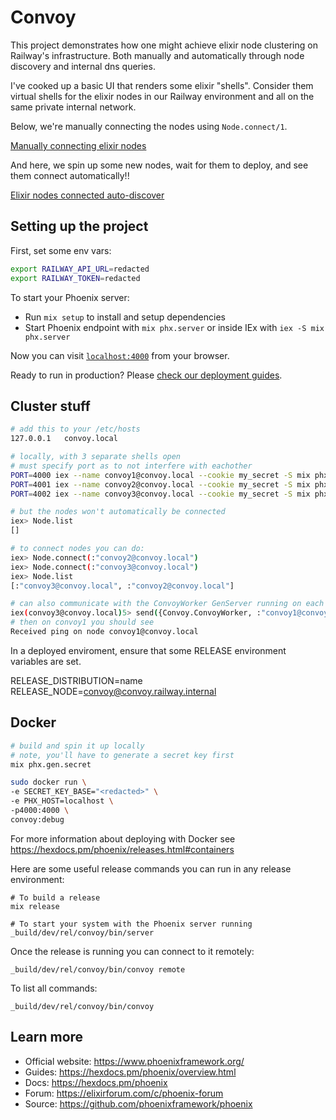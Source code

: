 # Convoy

This project demonstrates how one might achieve elixir node clustering on Railway's infrastructure.
Both manually and automatically through node discovery and internal dns queries.

I've cooked up a basic UI that renders some elixir "shells". Consider them virtual shells
for the elixir nodes in our Railway environment and all on the same private internal network.

Below, we're manually connecting the nodes using `Node.connect/1`.

[Manually connecting elixir nodes](https://youtu.be/JZABhEIZkko)

And here, we spin up some new nodes, wait for them to deploy,
and see them connect automatically!!

[Elixir nodes connected auto-discover](https://youtu.be/JZABhEIZkko)

## Setting up the project

First, set some env vars:

```bash
export RAILWAY_API_URL=redacted
export RAILWAY_TOKEN=redacted
```

To start your Phoenix server:

- Run `mix setup` to install and setup dependencies
- Start Phoenix endpoint with `mix phx.server` or inside IEx with `iex -S mix phx.server`

Now you can visit [`localhost:4000`](http://localhost:4000) from your browser.

Ready to run in production? Please [check our deployment guides](https://hexdocs.pm/phoenix/deployment.html).

## Cluster stuff

```bash
# add this to your /etc/hosts
127.0.0.1   convoy.local

# locally, with 3 separate shells open
# must specify port as to not interfere with eachother
PORT=4000 iex --name convoy1@convoy.local --cookie my_secret -S mix phx.server
PORT=4001 iex --name convoy2@convoy.local --cookie my_secret -S mix phx.server
PORT=4002 iex --name convoy3@convoy.local --cookie my_secret -S mix phx.server

# but the nodes won't automatically be connected
iex> Node.list
[]

# to connect nodes you can do:
iex> Node.connect(:"convoy2@convoy.local")
iex> Node.connect(:"convoy3@convoy.local")
iex> Node.list
[:"convoy3@convoy.local", :"convoy2@convoy.local"]

# can also communicate with the ConvoyWorker GenServer running on each node
iex(convoy3@convoy.local)5> send({Convoy.ConvoyWorker, :"convoy1@convoy.local"}, :ping)
# then on convoy1 you should see
Received ping on node convoy1@convoy.local
```

In a deployed enviroment, ensure that some RELEASE environment variables are set.

RELEASE_DISTRIBUTION=name
RELEASE_NODE=convoy@convoy.railway.internal

## Docker

```bash
# build and spin it up locally
# note, you'll have to generate a secret key first
mix phx.gen.secret

sudo docker run \
-e SECRET_KEY_BASE="<redacted>" \
-e PHX_HOST=localhost \
-p4000:4000 \
convoy:debug
```

For more information about deploying with Docker see
https://hexdocs.pm/phoenix/releases.html#containers

Here are some useful release commands you can run in any release environment:

    # To build a release
    mix release

    # To start your system with the Phoenix server running
    _build/dev/rel/convoy/bin/server

Once the release is running you can connect to it remotely:

    _build/dev/rel/convoy/bin/convoy remote

To list all commands:

    _build/dev/rel/convoy/bin/convoy

## Learn more

- Official website: https://www.phoenixframework.org/
- Guides: https://hexdocs.pm/phoenix/overview.html
- Docs: https://hexdocs.pm/phoenix
- Forum: https://elixirforum.com/c/phoenix-forum
- Source: https://github.com/phoenixframework/phoenix
